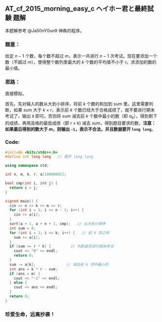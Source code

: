 ## AT_cf_2015_morning_easy_c ヘイホー君と最終試験 题解

本题解参考 @Ja50nY0un9 神犇的程序。

### 题意：

给定 $n-1$ 个数，每个数不超过 $m$，表示一共进行 $n-1$ 次考试。现在要添加一个数（不超过 $m$），使得整个数列里最大的 $k$ 个数的平均值不小于 $r$。求添加的数的最小值。

### 思路：

直接模拟。

首先，先对输入的数从大到小排序，将前 $k$ 个数的和加到 $sum$ 里。这里需要判断，如果 $sum$ 大于 $k\times r$，表示前 $k$ 个数已经大于合格成绩了，就不要进行期末考试了，输出 ```0``` 即可。否则将 $sum$ 减去前 $k$ 个数中最小的数（即 $a_k$），得到剩下的成绩，再用及格的最低成绩（即 $r\times k$) 减去 $sum$，得到题目要求的数，**注意：如果最后得到的数大于 $m$，则输出 ```-1```，表示不合法，并且数据要开 ```long long```**。

### Code:

```cpp
#include <bits/stdc++.h>
#define int long long   // 要开 long long

using namespace std;

int n, m, k, r, a[10000001];

bool cmp(int i, int j) {
  return i > j;
}

signed main() {
  cin >> n >> k >> m >> r;
  for (int i = 1; i <= n - 1; i++) {
    cin >> a[i];
  }
  sort(a + 1, a + n + 1, cmp);   // 从大到小排序
  int sum = 0;
  for (int i = 1; i <= k; i++) {   // 前 k 项之和
    sum += a[i];
  }
  if (sum >= r * k) {         // 判断是否进行期末考试
    cout << "0" << endl;
    return 0;
  }
  sum -= a[k];              // 减去前 k 项中最小的 
  int ans = k * r - sum;       
  if (ans > m) {
    cout << "-1" << endl; 
  } else {
    cout << ans << endl;
  }
  return 0;
}

```

### 珍爱生命，远离抄袭！
